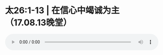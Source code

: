 # 太26:1-13 | 在信心中竭诚为主（17.08.13晚堂）

<audio style="width: 100%;" preload="false" controls controlslist="nodownload"><source src="http://file.simai.life/audio/mp3/old/12190.mp3" type="audio/mpeg">Your browser does not support the audio element.</audio>


